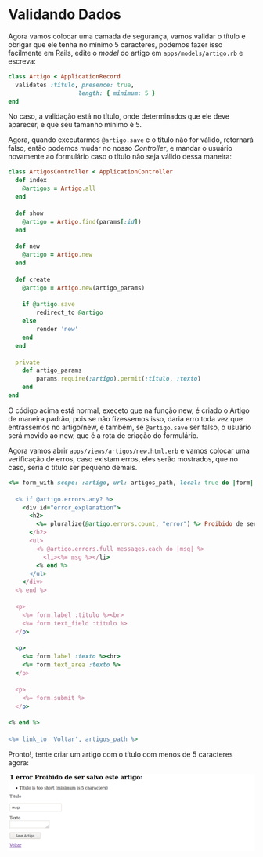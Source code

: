 # Validando Dados

Agora vamos colocar uma camada de segurança, vamos validar o título e obrigar que ele tenha no mínimo 5 caracteres, podemos fazer isso facilmente em Rails, edite o *model* do artigo em ``apps/models/artigo.rb`` e escreva:

```ruby
class Artigo < ApplicationRecord
  validates :titulo, presence: true,
                    length: { minimum: 5 }
end
```

No caso, a validação está no título, onde determinados que ele deve aparecer, e que seu tamanho mínimo é 5.

Agora, quando executarmos ``@artigo.save`` e o título não for válido, retornará falso, então podemos mudar no nosso *Controller*, e mandar o usuário novamente ao formulário caso o título não seja válido dessa maneira:

```ruby
class ArtigosController < ApplicationController
  def index
    @artigos = Artigo.all
  end

  def show
    @artigo = Artigo.find(params[:id])
  end

  def new
    @artigo = Artigo.new
  end
 
  def create
    @artigo = Artigo.new(artigo_params)
 
    if @artigo.save
        redirect_to @artigo
    else
        render 'new'
    end
  end

  private
    def artigo_params
        params.require(:artigo).permit(:titulo, :texto)
    end
end
```

O código acima está normal, execeto que na função new, é criado o Artigo de maneira padrão, pois se não fizessemos isso, daria erro toda vez que entrassemos no artigo/new, e também, se ``@artigo.save`` ser falso, o usuário será movido ao new, que é a rota de criação do formulário.

Agora vamos abrir ``apps/views/artigos/new.html.erb`` e vamos colocar uma verificação de erros, caso existam erros, eles serão mostrados, que no caso, seria o título ser pequeno demais.

```ruby
<%= form_with scope: :artigo, url: artigos_path, local: true do |form| %>
 
  <% if @artigo.errors.any? %>
    <div id="error_explanation">
      <h2>
        <%= pluralize(@artigo.errors.count, "error") %> Proibido de ser salvo este artigo:
      </h2>
      <ul>
        <% @artigo.errors.full_messages.each do |msg| %>
          <li><%= msg %></li>
        <% end %>
      </ul>
    </div>
  <% end %>
 
  <p>
    <%= form.label :titulo %><br>
    <%= form.text_field :titulo %>
  </p>
 
  <p>
    <%= form.label :texto %><br>
    <%= form.text_area :texto %>
  </p>
 
  <p>
    <%= form.submit %>
  </p>
 
<% end %>
 
<%= link_to 'Voltar', artigos_path %>
```

Pronto!, tente criar um artigo com o título com menos de 5 caracteres agora:

![Output 2](../../assets/validacao-dados/output-2.png)